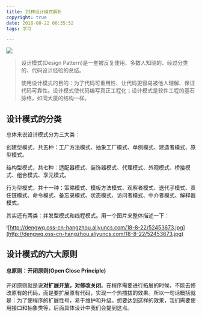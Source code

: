 ```yaml
---
title: 23种设计模式解析
copyright: true
date: 2018-08-22 00:35:52
tags: 学习

---
```


![](http://dengwq.oss-cn-hangzhou.aliyuncs.com/18-8-22/30443178.jpg)

> 设计模式(Design Pattern)是一套被反复使用、多数人知晓的、经过分类的、代码设计经验的总结。
>
> 使用设计模式的目的：为了代码可重用性、让代码更容易被他人理解、保证代码可靠性。设计模式使代码编写真正工程化；设计模式是软件工程的基石脉络，如同大厦的结构一样。
>

<!--more-->

## 设计模式的分类

总体来说设计模式分为三大类：

创建型模式，共五种：工厂方法模式、抽象工厂模式、单例模式、建造者模式、原型模式。

结构型模式，共七种：适配器模式、装饰器模式、代理模式、外观模式、桥接模式、组合模式、享元模式。

行为型模式，共十一种：策略模式、模板方法模式、观察者模式、迭代子模式、责任链模式、命令模式、备忘录模式、状态模式、访问者模式、中介者模式、解释器模式。

其实还有两类：并发型模式和线程模式。用一个图片来整体描述一下：

![http://dengwq.oss-cn-hangzhou.aliyuncs.com/18-8-22/52453673.jpg](http://dengwq.oss-cn-hangzhou.aliyuncs.com/18-8-22/52453673.jpg)

## 设计模式的六大原则

#### 总原则：开闭原则(Open Close Principle)

开闭原则就是说**对扩展开放，对修改关闭**。在程序需要进行拓展的时候，不能去修改原有的代码，而是要扩展原有代码，实现一个热插拔的效果。所以一句话概括就是：为了使程序的扩展性号，易于维护和升级。想要达到这样的效果，我们需要使用接口和抽象类等，后面具体设计中我们会提到这点。